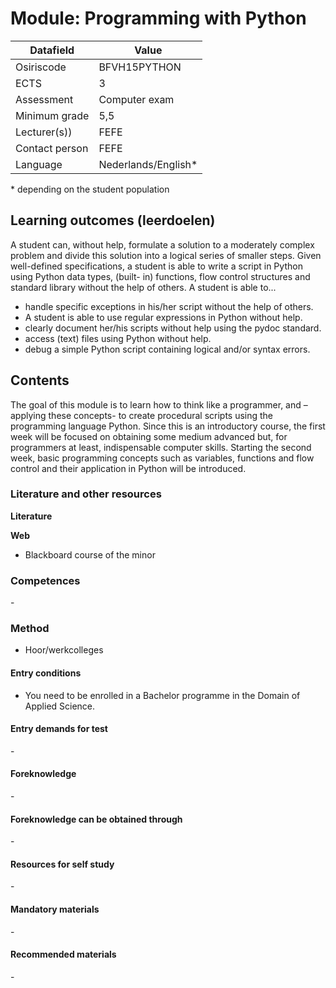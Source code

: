 # Module: 	Programming with Python

| Datafield  | Value |
| ------------- | ------------- |
| Osiriscode  | BFVH15PYTHON  |
| ECTS  | 3 |
| Assessment  | Computer exam |
| Minimum grade  | 5,5 |
| Lecturer(s))  | FEFE |
| Contact person  | FEFE |
| Language  | Nederlands/English* |
\* depending on the student population

## Learning outcomes (leerdoelen)

A student can, without help, formulate a solution to a moderately complex problem and divide this solution into a logical series of smaller steps.
Given well-defined specifications, a student is able to write a script in Python using Python data types, (built- in) functions, flow control structures and standard library without the help of others.
A student is able to...  

- handle specific exceptions in his/her script without the help of others.
- A student is able to use regular expressions in Python without help.
- clearly document her/his scripts without help using the pydoc standard.
- access (text) files using Python without help.
- debug a simple Python script containing logical and/or syntax errors.

## Contents

The goal of this module is to learn how to think like a programmer, and –applying these concepts- to create procedural scripts using the programming language Python. Since this is an introductory course, the first week will be focused on obtaining some medium advanced but, for programmers at least, indispensable computer skills. Starting the second week, basic programming concepts such as variables, functions and flow control and their application in Python will be introduced.

### Literature and other resources

**Literature**  

**Web**
- Blackboard course of the minor

### Competences
\- 

### Method  
- Hoor/werkcolleges

#### Entry conditions 
- You need to be enrolled in a Bachelor programme in the Domain of Applied Science. 

#### Entry demands for test
\- 

#### Foreknowledge
\-

#### Foreknowledge can be obtained through
\-

#### Resources for self study
\-

#### Mandatory materials
\-

#### Recommended materials
\-
